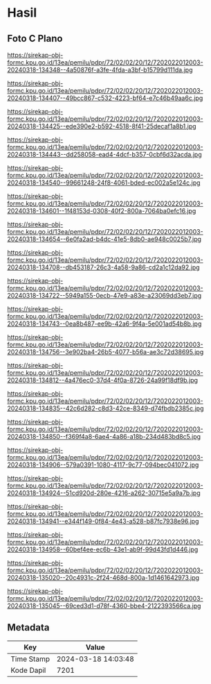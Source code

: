 # Hasil

## Foto C Plano

https://sirekap-obj-formc.kpu.go.id/13ea/pemilu/pdpr/72/02/02/20/12/7202022012003-20240318-134348--4a50876f-a3fe-4fda-a3bf-b15799d111da.jpg

https://sirekap-obj-formc.kpu.go.id/13ea/pemilu/pdpr/72/02/02/20/12/7202022012003-20240318-134407--49bcc867-c532-4223-bf64-e7c46b49aa6c.jpg

https://sirekap-obj-formc.kpu.go.id/13ea/pemilu/pdpr/72/02/02/20/12/7202022012003-20240318-134425--ede390e2-b592-4518-8f41-25decaf1a8b1.jpg

https://sirekap-obj-formc.kpu.go.id/13ea/pemilu/pdpr/72/02/02/20/12/7202022012003-20240318-134443--dd258058-ead4-4dcf-b357-0cbf6d32acda.jpg

https://sirekap-obj-formc.kpu.go.id/13ea/pemilu/pdpr/72/02/02/20/12/7202022012003-20240318-134540--99661248-24f8-4061-bded-ec002a5e124c.jpg

https://sirekap-obj-formc.kpu.go.id/13ea/pemilu/pdpr/72/02/02/20/12/7202022012003-20240318-134601--1f48153d-0308-40f2-800a-7064ba0efc16.jpg

https://sirekap-obj-formc.kpu.go.id/13ea/pemilu/pdpr/72/02/02/20/12/7202022012003-20240318-134654--6e0fa2ad-b4dc-41e5-8db0-ae948c0025b7.jpg

https://sirekap-obj-formc.kpu.go.id/13ea/pemilu/pdpr/72/02/02/20/12/7202022012003-20240318-134708--db453187-26c3-4a58-9a86-cd2a1c12da92.jpg

https://sirekap-obj-formc.kpu.go.id/13ea/pemilu/pdpr/72/02/02/20/12/7202022012003-20240318-134722--5949a155-0ecb-47e9-a83e-a23069dd3eb7.jpg

https://sirekap-obj-formc.kpu.go.id/13ea/pemilu/pdpr/72/02/02/20/12/7202022012003-20240318-134743--0ea8b487-ee9b-42a6-9f4a-5e001ad54b8b.jpg

https://sirekap-obj-formc.kpu.go.id/13ea/pemilu/pdpr/72/02/02/20/12/7202022012003-20240318-134756--3e902ba4-26b5-4077-b56a-ae3c72d38695.jpg

https://sirekap-obj-formc.kpu.go.id/13ea/pemilu/pdpr/72/02/02/20/12/7202022012003-20240318-134812--4a476ec0-37d4-4f0a-8726-24a99f18df9b.jpg

https://sirekap-obj-formc.kpu.go.id/13ea/pemilu/pdpr/72/02/02/20/12/7202022012003-20240318-134835--42c6d282-c8d3-42ce-8349-d74fbdb2385c.jpg

https://sirekap-obj-formc.kpu.go.id/13ea/pemilu/pdpr/72/02/02/20/12/7202022012003-20240318-134850--f369f4a8-6ae4-4a86-a18b-234d483bd8c5.jpg

https://sirekap-obj-formc.kpu.go.id/13ea/pemilu/pdpr/72/02/02/20/12/7202022012003-20240318-134906--579a0391-1080-4117-9c77-094bec041072.jpg

https://sirekap-obj-formc.kpu.go.id/13ea/pemilu/pdpr/72/02/02/20/12/7202022012003-20240318-134924--51cd920d-280e-4216-a262-30715e5a9a7b.jpg

https://sirekap-obj-formc.kpu.go.id/13ea/pemilu/pdpr/72/02/02/20/12/7202022012003-20240318-134941--e344f149-0f84-4e43-a528-b87fc7938e96.jpg

https://sirekap-obj-formc.kpu.go.id/13ea/pemilu/pdpr/72/02/02/20/12/7202022012003-20240318-134958--60bef4ee-ec6b-43e1-ab9f-99d43fd1d446.jpg

https://sirekap-obj-formc.kpu.go.id/13ea/pemilu/pdpr/72/02/02/20/12/7202022012003-20240318-135020--20c4931c-2f24-468d-800a-1d1461642973.jpg

https://sirekap-obj-formc.kpu.go.id/13ea/pemilu/pdpr/72/02/02/20/12/7202022012003-20240318-135045--69ced3d1-d78f-4360-bbe4-2122393566ca.jpg


## Metadata

| Key        | Value               |
| ---------- | ------------------- |
| Time Stamp | 2024-03-18 14:03:48 |
| Kode Dapil | 7201                |



